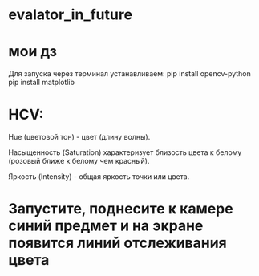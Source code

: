 # evalator_in_future
# мои дз

Для запуска через терминал устанавливаем:
pip install opencv-python
pip install matplotlib

# HCV:

Hue (цветовой тон) - цвет (длину волны).

Насыщенность (Saturation) характеризует близость цвета к белому (розовый ближе к белому чем красный).

Яркость (Intensity) - общая яркость точки или цвета.

# Запустите, поднесите к камере синий предмет и на экране появится линий отслеживания цвета

